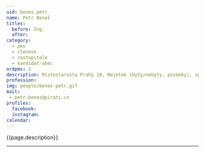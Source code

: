 ```yaml
---
uid: benes.petr
name: Petr Beneš
titles:
  before: Ing.
  after:
category:
  - pms
  - clenove
  - zastupitele  
  - kandidat-obec
ordpms: 2
description: Místostarosta Prahy 10, Majetek (byty/nebyty, pozemky), správní firmy, IT
profession: 
img: people/benes-petr.gif
mail:
 - petr.benes@pirati.cz
profiles:
  facebook: 
  instagram: 
calendar: 
---
```


{{page.description}}



---
